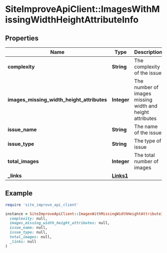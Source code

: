 # SiteImproveApiClient::ImagesWithMissingWidthHeightAttributeInfo

## Properties

| Name | Type | Description | Notes |
| ---- | ---- | ----------- | ----- |
| **complexity** | **String** | The complexity of the issue | [default to &#39;none&#39;] |
| **images_missing_width_height_attributes** | **Integer** | The number of images missing width and height attributes |  |
| **issue_name** | **String** | The name of the issue | [optional] |
| **issue_type** | **String** | The type of issue | [default to &#39;unknown&#39;] |
| **total_images** | **Integer** | The total number of images |  |
| **_links** | [**Links1**](Links1.md) |  | [optional] |

## Example

```ruby
require 'site_improve_api_client'

instance = SiteImproveApiClient::ImagesWithMissingWidthHeightAttributeInfo.new(
  complexity: null,
  images_missing_width_height_attributes: null,
  issue_name: null,
  issue_type: null,
  total_images: null,
  _links: null
)
```

